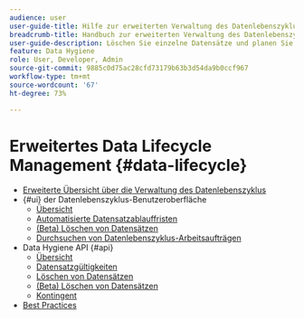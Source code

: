 ```yaml
---
audience: user
user-guide-title: Hilfe zur erweiterten Verwaltung des Datenlebenszyklus
breadcrumb-title: Handbuch zur erweiterten Verwaltung des Datenlebenszyklus
user-guide-description: Löschen Sie einzelne Datensätze und planen Sie die Ablauffristen von Datensätzen in Experience Platform für die Datenbereinigung, das Entfernen anonymer Daten und die Datenminimierung.
feature: Data Hygiene
role: User, Developer, Admin
source-git-commit: 9885c0d75ac28cfd73179b63b3d54da9b0ccf967
workflow-type: tm+mt
source-wordcount: '67'
ht-degree: 73%

---
```



# Erweitertes Data Lifecycle Management {#data-lifecycle}

* [Erweiterte Übersicht über die Verwaltung des Datenlebenszyklus](./home.md)
* {#ui} der Datenlebenszyklus-Benutzeroberfläche
   * [Übersicht](./ui/overview.md)
   * [Automatisierte Datensatzablauffristen](./ui/dataset-expiration.md)
   * [(Beta) Löschen von Datensätzen](./ui/record-delete.md)
   * [Durchsuchen von Datenlebenszyklus-Arbeitsaufträgen](./ui/browse.md)
* Data Hygiene API {#api}
   * [Übersicht](./api/overview.md)
   * [Datensatzgültigkeiten](./api/dataset-expiration.md)
   * [Löschen von Datensätzen](./api/jobs.md)
   * [(Beta) Löschen von Datensätzen](./api/workorder.md)
   * [Kontingent](./api/quota.md)
* [Best Practices](./best-practices.md)
